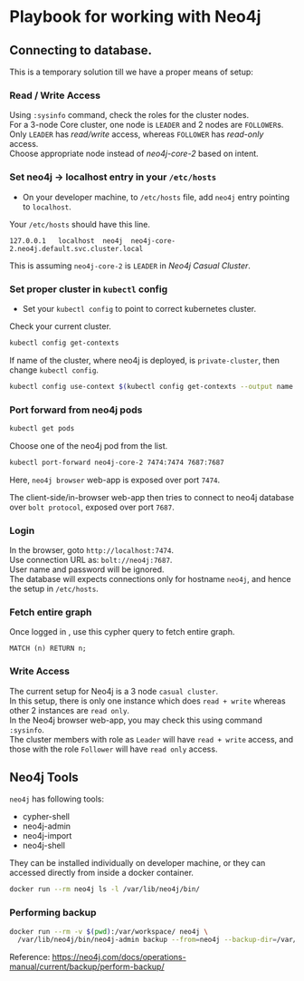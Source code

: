 # Playbook for working with Neo4j

## Connecting to database.

This is a temporary solution till we have a proper means of setup:

### Read / Write Access

Using `:sysinfo` command, check the roles for the cluster nodes.<br>
For a 3-node Core cluster, one node is `LEADER` and 2 nodes are `FOLLOWER`s.<br>
Only `LEADER` has _read/write_ access, whereas `FOLLOWER` has _read-only_ access.<br>
Choose appropriate node instead of _neo4j-core-2_ based on intent.

### Set neo4j -> localhost entry in your `/etc/hosts`
 * On your developer machine, to `/etc/hosts` file, add `neo4j` entry pointing to `localhost`.

Your `/etc/hosts` should have this line.
```text
127.0.0.1	localhost  neo4j  neo4j-core-2.neo4j.default.svc.cluster.local
```

This is assuming `neo4j-core-2` is `LEADER` in _Neo4j Casual Cluster_.

### Set proper cluster in `kubectl` config

 * Set your `kubectl config` to point to correct kubernetes cluster.

Check your current cluster.
```bash
kubectl config get-contexts
```

If name of the cluster, where neo4j is deployed, is `private-cluster`, then change `kubectl config`. 
```bash
kubectl config use-context $(kubectl config get-contexts --output name | grep private-cluster) 
```

### Port forward from neo4j pods

```bash
kubectl get pods
```

Choose one of the neo4j pod from the list.

```bash
kubectl port-forward neo4j-core-2 7474:7474 7687:7687
``` 

Here, `neo4j browser` web-app is exposed over port `7474`.

The client-side/in-browser web-app then tries to connect to neo4j database over `bolt protocol`, exposed over port `7687`.

### Login

In the browser, goto `http://localhost:7474`.<br>
Use connection URL as: `bolt://neo4j:7687`.<br>
User name and password will be ignored.<br>
The database will expects connections only for hostname `neo4j`, and hence the setup in `/etc/hosts`.

### Fetch entire graph

Once logged in , use this cypher query to fetch entire graph.

```cypher
MATCH (n) RETURN n;
```

### Write Access

The current setup for Neo4j is a 3 node `casual cluster`.<br>
In this setup, there is only one instance which does `read + write` whereas other 2 instances are `read only`.<br>
In the Neo4j browser web-app, you may check this using command `:sysinfo`.<br>
The cluster members with role as `Leader` will have `read + write` access, and those with the role `Follower` will
have `read only` access.

## Neo4j Tools

`neo4j` has following tools: 
 * cypher-shell
 * neo4j-admin
 * neo4j-import
 * neo4j-shell

They can be installed individually on developer machine, or they can accessed directly from inside a docker container. 

```bash
docker run --rm neo4j ls -l /var/lib/neo4j/bin/
```

### Performing backup

```bash
docker run --rm -v $(pwd):/var/workspace/ neo4j \
  /var/lib/neo4j/bin/neo4j-admin backup --from=neo4j --backup-dir=/var/workspace/ --name=graph.db --pagecache=4G
```

Reference: https://neo4j.com/docs/operations-manual/current/backup/perform-backup/